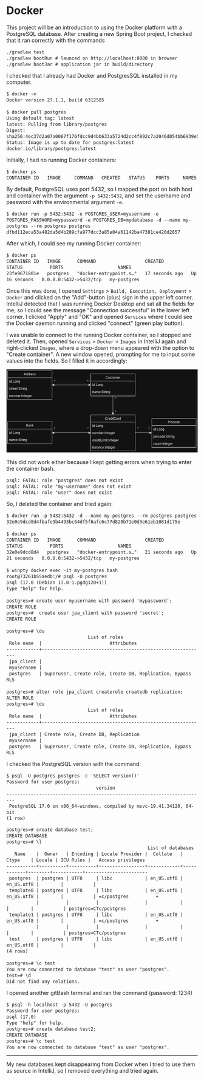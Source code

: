 # Docker
This project will be an introduction to using the Docker platform with a PostgreSQL database. After creating a new
Spring Boot project, I checked that it ran correctly with the commands

```
./gradlew test 
./gradlew bootRun # launced on http://localhost:8080 in browser
./gradlew bootJar # application jar in build/directory
```
I checked that I already had Docker and PostgresSQL installed in my computer.
```
$ docker -v
Docker version 27.1.1, build 6312585

$ docker pull postgres
Using default tag: latest
latest: Pulling from library/postgres
Digest: sha256:4ec37d2a07a0067f176fdcc9d4bb633a5724d2cc4f892c7a2046d054bb6939e5
Status: Image is up to date for postgres:latest
docker.io/library/postgres:latest
```
Initially, I had no running Docker containers:
```
$ docker ps
CONTAINER ID   IMAGE     COMMAND   CREATED   STATUS    PORTS     NAMES

```
By default, PostgreSQL uses port 5432, so I mapped the port on both host and container with the argument `-p 5432:5432`,
and set the username and password with the environmental argument `-e`.

```
$ docker run -p 5432:5432 -e POSTGRES_USER=myusername -e POSTGRES_PASSWORD=mypassword -e POSTGRES_DB=mydatabase -d --name my-postgres --rm postgres postgres
dfbd112eca53a482da5d4b289cfa977dcc3a85e04a61142ba47381ce420d2857
```
After which, I could see my running Docker container:
```
$ docker ps
CONTAINER ID   IMAGE      COMMAND                  CREATED          STATUS          PORTS                    NAMES
23fe9671801e   postgres   "docker-entrypoint.s…"   17 seconds ago   Up 16 seconds   0.0.0.0:5432->5432/tcp   my-postgres
```
Once this was done, I opened `Settings` > `Build, Execution, Deployment` > `Docker` and clicked on the "Add"-button
(plus) sign in the upper left corner. IntelliJ detected that I was running Docker Desktop and sat all the fields for me,
so I could see the message "Connection successful" in the lower left corner. I clicked "Apply" and "OK" and opened
`Services` where I could see the Docker daemon running and clicked "connect" (green play button).

I was unable to connect to the running Docker container, so I stopped and deleted it. Then, opened `Services` > `Docker` >
`Images` in IntelliJ again and right-clicked `Images`, where a drop-down menu appeared with the option to
"Create container". A new window opened, prompting for me to input some values into the fields. So I filled it in
accordingly:

![img.png](images/img.png)

This did not work either because I kept getting errors when trying to enter the container bash.

```
psql: FATAL: role "postgres" does not exist
psql: FATAL: role "my-username" does not exist
psql: FATAL: role "user" does not exist
```

So, I deleted the container and tried again:
```
$ docker run -p 5432:5432 -d --name my-postgres --rm postgres postgres
32e0e9dcd8d4fbafe9b4493bc64df5f6afc6c77d820b71e0d3e61eb1081d175e

$ docker ps
CONTAINER ID   IMAGE      COMMAND                  CREATED          STATUS          PORTS                    NAMES
32e0e9dcd8d4   postgres   "docker-entrypoint.s…"   21 seconds ago   Up 21 seconds   0.0.0.0:5432->5432/tcp   my-postgres

$ winpty docker exec -it my-postgres bash
root@73261b55aedb:/# psql -U postgres
psql (17.0 (Debian 17.0-1.pgdg120+1))
Type "help" for help.
 
postgres=# create user myusername with password 'mypassword';
CREATE ROLE
postgres=#  create user jpa_client with password 'secret';
CREATE ROLE

postgres=# \du
                              List of roles
 Role name  |                         Attributes
------------+------------------------------------------------------------
 jpa_client |
 myusername |
 postgres   | Superuser, Create role, Create DB, Replication, Bypass RLS

postgres=# alter role jpa_client createrole createdb replication;
ALTER ROLE
postgres=# \du
                              List of roles
 Role name  |                         Attributes                         
------------+------------------------------------------------------------
 jpa_client | Create role, Create DB, Replication
 myusername | 
 postgres   | Superuser, Create role, Create DB, Replication, Bypass RLS
```

I checked the PostgreSQL version with the command:
```
$ psql -U postgres postgres -c 'SELECT version()'
Password for user postgres:
                                 version
-------------------------------------------------------------------------
 PostgreSQL 17.0 on x86_64-windows, compiled by msvc-19.41.34120, 64-bit
(1 row)
```

```
postgres=# create database test;
CREATE DATABASE
postgres=# \l
                                                    List of databases
   Name    |  Owner   | Encoding | Locale Provider |  Collate   |   Ctype    | Locale | ICU Rules |   Access privileges
-----------+----------+----------+-----------------+------------+------------+--------+-----------+-----------------------
 postgres  | postgres | UTF8     | libc            | en_US.utf8 | en_US.utf8 |        |           |
 template0 | postgres | UTF8     | libc            | en_US.utf8 | en_US.utf8 |        |           | =c/postgres          +
           |          |          |                 |            |            |        |           | postgres=CTc/postgres
 template1 | postgres | UTF8     | libc            | en_US.utf8 | en_US.utf8 |        |           | =c/postgres          +
           |          |          |                 |            |            |        |           | postgres=CTc/postgres
 test      | postgres | UTF8     | libc            | en_US.utf8 | en_US.utf8 |        |           |
(4 rows)

postgres=# \c test
You are now connected to database "test" as user "postgres".
test=# \d
Did not find any relations.
```
I opened another gitBash terminal and ran the command (password: 1234)
```
$ psql -h localhost -p 5432 -U postgres
Password for user postgres:
psql (17.0)
Type "help" for help.
postgres=# create database test2;
CREATE DATABASE
postgres=# \c test
You are now connected to database "test" as user "postgres".
```

---

My new databases kept disappearing from Docker when I tried to use them as source in IntelliJ, so I removed everything
and tried again. 

